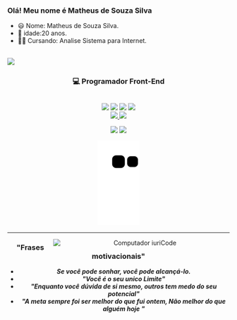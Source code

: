 ### Olá! Meu nome é Matheus de Souza Silva

- 😃 Nome: Matheus de Souza Silva.
- 🥳 idade:20 anos.
- 🧑‍💻 Cursando: Analise Sistema para Internet.
</br>
<img src="https://user-images.githubusercontent.com/70382532/138322189-2db8df52-9dcb-40a0-88a8-c365466bd33d.gif"/>

### <p align="center">💻 Programador Front-End</p>

</br>
  <div align="center">
	<img height="50em" src="https://cdn.jsdelivr.net/gh/devicons/devicon/icons/html5/html5-original.svg" /> 
	<img height="50em" src="https://cdn.jsdelivr.net/gh/devicons/devicon/icons/css3/css3-original.svg" />
	<img height="50em" src="https://cdn.jsdelivr.net/gh/devicons/devicon/icons/javascript/javascript-original.svg" /> 
        <img height="50em" src="https://cdn.jsdelivr.net/gh/devicons/devicon/icons/react/react-original.svg" 
	<div align"center">
  
<div align="center">
  <a href="https://github.com/matheusdesouzasilva70">
  <img height="140em" src="https://github-readme-stats.vercel.app/api?username=Matheusdesouzasilva&show_icons=true&theme=dracula&include_all_commits=true&count_private=true"/>
  <img height="140em" src="https://github-readme-stats.vercel.app/api/top-langs/?username=Matheusdesouzasilva&layout=compact&langs_count=7&theme=dracula"/>
</div>
  
   <a href = "mailto:matheussouzasilva628@gmail.com"><img src="https://img.shields.io/badge/Gmail-D14836?style=for-the-badge&logo=gmail&logoColor=white" target="_blank"></a>
    <a href="https://www.linkedin.com/in/matheus-de-souza-silva-1%C2%B0-288194229/" target="_blank"><img src="https://img.shields.io/badge/-LinkedIn-%230077B5?style=for-the-badge&logo=linkedin&logoColor=white" target="_blank"></a> 
    
    
  ![Snake animation](https://github.com/rafaballerini/rafaballerini/blob/output/github-contribution-grid-snake.svg)
 
<hr/>
<img src="https://raw.githubusercontent.com/MicaelliMedeiros/micaellimedeiros/master/image/computer-illustration.png" min-width="400px" max-width="400px" width="400px" align="right" alt="Computador iuriCode">   
	

### "Frases motivacionais"

- **_Se você pode sonhar, você pode alcançá-lo._**
- **_"Você é o seu unico Limite"_**
- **_"Enquanto você dúvida de si mesmo,
 outros tem medo do seu potencial"_**
- **_"A meta sempre foi ser melhor do que fui ontem,
Não melhor do que alguém  hoje "_**

